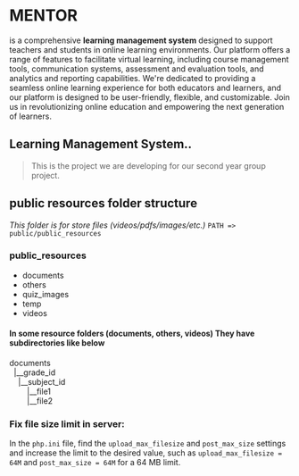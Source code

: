 # MENTOR
is a comprehensive **learning management system**
designed to support teachers and students in online learning 
environments. Our platform offers a range of features to 
facilitate virtual learning, including course management 
tools, communication systems, assessment and evaluation tools, 
and analytics and reporting capabilities. We're dedicated to 
providing a seamless online learning experience for both 
educators and learners, and our platform is designed to be 
user-friendly, flexible, and customizable. Join us in 
revolutionizing online education and empowering the next 
generation of learners.
## Learning Management System..
> This is the project we are developing for our second year group project.

## public resources folder structure

*This folder is for store files (videos/pdfs/images/etc.)*
`PATH => public/public_resources`

### public_resources
- documents
- others
- quiz_images
- temp
- videos  

#### In some resource folders (documents, others, videos) They have subdirectories like below
documents  
&nbsp;&nbsp;|__grade_id  
&nbsp;&nbsp;&nbsp;&nbsp;|__subject_id  
&nbsp;&nbsp;&nbsp;&nbsp;&nbsp;&nbsp;&nbsp;&nbsp;|__file1  
&nbsp;&nbsp;&nbsp;&nbsp;&nbsp;&nbsp;&nbsp;&nbsp;|__file2
  
  

### Fix file size limit in server:  
In the `php.ini` file, find the `upload_max_filesize` and `post_max_size` settings 
    and increase the limit to the desired value, such as `upload_max_filesize = 64M` and `post_max_size = 64M` for a 64 MB limit.
